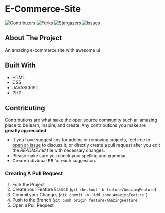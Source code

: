 # E-Commerce-Site

![Contributors](https://img.shields.io/github/contributors/kevalvavaliya/E-commerce-site?color=dark-green) ![Forks](https://img.shields.io/github/forks/kevalvavaliya/E-commerce-site?style=social) ![Stargazers](https://img.shields.io/github/stars/kevalvavaliya/E-commerce-site?style=social) ![Issues](https://img.shields.io/github/issues/kevalvavaliya/E-commerce-site) 


## About The Project

An amazing e-commerce site with awesome ui

## Built With
- HTML
- CSS
- JAVASCRIPT
- PHP

## Contributing

Contributions are what make the open source community such an amazing place to be learn, inspire, and create. Any contributions you make are **greatly appreciated**.
* If you have suggestions for adding or removing projects, feel free to [open an issue](https://github.com/kevalvavaliya/E-commerce-site/issues/new/choose) to discuss it, or directly create a pull request after you edit the *README.md* file with necessary changes.
* Please make sure you check your spelling and grammar.
* Create individual PR for each suggestion.

### Creating A Pull Request

1. Fork the Project
2. Create your Feature Branch (`git checkout -b feature/AmazingFeature`)
3. Commit your Changes (`git commit -m 'Add some AmazingFeature'`)
4. Push to the Branch (`git push origin feature/AmazingFeature`)
5. Open a Pull Request
